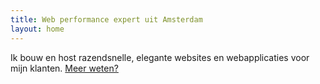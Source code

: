 ```yaml
---
title: Web performance expert uit Amsterdam
layout: home
---
```


Ik bouw en host razendsnelle, elegante websites en webapplicaties voor mijn klanten. <a href="/nl/over/">Meer&nbsp;weten?</a>